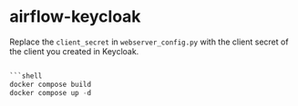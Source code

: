 # airflow-keycloak

Replace the `client_secret` in `webserver_config.py` with the client secret of the client you created in Keycloak.

```python

```shell
docker compose build
docker compose up -d
```
